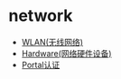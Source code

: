 # network

* [WLAN(无线网络)](wlan/README.md)
* [Hardware(网络硬件设备)](hardware/README.md)
* [Portal认证](portal/README.md)
